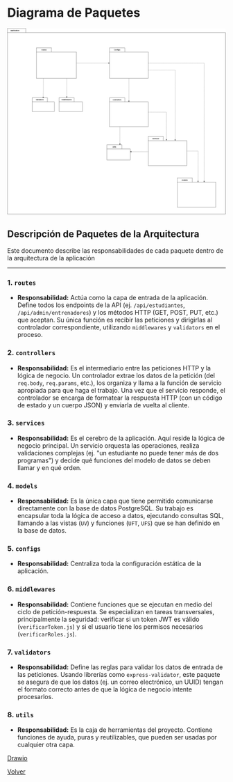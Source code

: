 # Diagrama de Paquetes

![Diagrama de Paquetes](/Imagenes/DiagramaPaquetes.png)

## Descripción de Paquetes de la Arquitectura

Este documento describe las responsabilidades de cada paquete dentro de la arquitectura de la aplicación

---

### 1. `routes`
* **Responsabilidad:** Actúa como la capa de entrada de la aplicación. Define todos los endpoints de la API (ej. `/api/estudiantes`, `/api/admin/entrenadores`) y los métodos HTTP (GET, POST, PUT, etc.) que aceptan. Su única función es recibir las peticiones y dirigirlas al controlador correspondiente, utilizando `middlewares` y `validators` en el proceso.


### 2. `controllers`
* **Responsabilidad:** Es el intermediario entre las peticiones HTTP y la lógica de negocio. Un controlador extrae los datos de la petición (del `req.body`, `req.params`, etc.), los organiza y llama a la función de servicio apropiada para que haga el trabajo. Una vez que el servicio responde, el controlador se encarga de formatear la respuesta HTTP (con un código de estado y un cuerpo JSON) y enviarla de vuelta al cliente.


### 3. `services`
* **Responsabilidad:** Es el cerebro de la aplicación. Aquí reside la lógica de negocio principal. Un servicio orquesta las operaciones, realiza validaciones complejas (ej. "un estudiante no puede tener más de dos programas") y decide qué funciones del modelo de datos se deben llamar y en qué orden.


### 4. `models`
* **Responsabilidad:** Es la única capa que tiene permitido comunicarse directamente con la base de datos PostgreSQL. Su trabajo es encapsular toda la lógica de acceso a datos, ejecutando consultas SQL, llamando a las vistas (`UV`) y funciones (`UFT`, `UFS`) que se han definido en la base de datos.


### 5. `configs`
* **Responsabilidad:** Centraliza toda la configuración estática de la aplicación. 

### 6. `middlewares`
* **Responsabilidad:** Contiene funciones que se ejecutan en medio del ciclo de petición-respuesta. Se especializan en tareas transversales, principalmente la seguridad: verificar si un token JWT es válido (`verificarToken.js`) y si el usuario tiene los permisos necesarios (`verificarRoles.js`).

### 7. `validators`
* **Responsabilidad:** Define las reglas para validar los datos de entrada de las peticiones. Usando librerías como `express-validator`, este paquete se asegura de que los datos (ej. un correo electrónico, un UUID) tengan el formato correcto antes de que la lógica de negocio intente procesarlos.

### 8. `utils`
* **Responsabilidad:** Es la caja de herramientas del proyecto. Contiene funciones de ayuda, puras y reutilizables, que pueden ser usadas por cualquier otra capa.

[Drawio](https://github.com/federico1605/Documentacion_Cognicare/blob/be18c3cbd5f9d6e3dd84a0330a98795084434497/Archivos/Diagrama%20de%20Paquetes.drawio)


[Volver](https://github.com/federico1605/Documentacion_Cognicare/tree/main)
